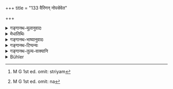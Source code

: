 +++
title = "133 वैरिणन् नोपसेवेत"

+++

<details><summary>गङ्गानथ-मूलानुवादः</summary>

He shall not pay attention to his enemy, or to his enemy’s friend, or to an unrighteous person, or to a thief, or to the lady of another person.—(133)
</details>

<details><summary>मेधातिथिः</summary>

**वैरी** शत्रुस् तस्य सदैव उपायनप्रेषणान्य् एकत्र स्थानासने गृहमानादिकथाप्रवृत्तिर् इत्येवमादि न कार्यम् । **अधार्मिकः** पातकी, यश् च कुसृत्या वर्तते । **तस्करश्** चौरः । अस्माद् एव च भेदोपादानाद् अधार्मिको न सर्वः, किं तर्हि यथा व्याख्यातम् । **परस्य योषितम्** स्त्रियम्[^२०५] । योषिद्ग्रहणान् न पत्न्य् एव किं तर्ह्य् अवरुद्धापि , वैरकरणत्वाद् उभयोर् दृष्टदोषनिमित्तैश् च प्रतिषेधः साहचर्यात् । उत्तरत्र च दारग्रहणम् अदृष्टदोषातिशयदर्शनार्थम् । 


[^२०५]:
     M G 1st ed. omit: striyam

- <u>न</u>[^२०६]<u> पुनर्</u> एवं वक्तव्यम् "योषितम् इति सामान्यनिर्देशे दारशब्दार्थवादाद् विशेषावगतिः" । 


[^२०६]:
     M G 1st ed. omit: na

- <u>नायम्</u> अस्यार्थवादः । भिन्नम् एवैतद् वाक्यम् ॥ ४.१३३ ॥
</details>

<details><summary>गङ्गानथ-भाष्यानुवादः</summary>

To his enemy, he shall not send presents,—he shall not sit or stand in the same place with him,—he shall not go home in his company,—he shall not carry on conversation with him, and so forth.

‘*Unrighteous person*,’—a sinner, *i.e*., one who maintains himself by bad livelihood.

‘*Thief*’—one who steals things. It is this separate mention of the ‘thief’ which implies that *all*‘ unrighteous’ persons are not meant to be avoided, but only those mentioned above (those living by evil ways of living).

‘*The lady of another person*.’—The use of the term ‘*lady*’ (‘*yoṣit*’) and not ‘wife’ (‘*pat??*’) is meant to show that one shall avoid, not only the married wife, but also the ‘kept’ woman; because paying attention to both equally leads to enmity; and the present prohibition is based upon visible (ordinary worldly) considerations. In the next verse, we have the term ‘*wife*,’ (‘*dārā*’), which is meant to indicate the excessive spiritual wrong involved. It would not be right to assert that—“the general term ‘lady’ in the present verse is restricted in its extension by the term ‘wife’ in the next verse, which is supplementary to this one.” Because, as a matter of fact, the next is *not* supplementary to the present verse, which stands distinct by itself.—(133)
</details>

<details><summary>गङ्गानथ-टिप्पन्यः</summary>

This verse is quoted in *Aparārka* (p. 194);—in *Parāśaramādhava* (Ācāra, p. 523);—and in *Vīramitrodaya* (Saṃskāra, p. 576).
</details>

<details><summary>गङ्गानथ-तुल्य-वाक्यानि</summary>

*Mahābhārata* (Śānti, 138.192.191).—‘O Friend, wise men do not, without
reason, place themselves under the influence of their enemies...... He shall not trust the untrust worthy, even the trustworthy he shall not trust over-much; he should always make others trust him, but he himself shall not trust others.’

Do. (139.75).—‘Having done harm to a certain person, he shall not trust him......... By reposing trust upon a person after having injured him, one always falls into trouble.’
</details>

<details><summary>Bühler</summary>

133	Let him not show particular attention to an enemy, to the friend of an enemy, to a wicked man, to a thief, or to the wife of another man.
</details>
